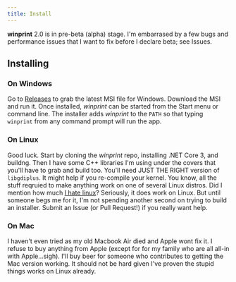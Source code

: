 ```yaml
---
title: Install
---
```

**winprint** 2.0 is in pre-beta (alpha) stage. I'm embarrased by a few bugs and performance issues that I want to fix before I declare beta; see Issues.

## Installing

### On Windows

Go to [Releases](https://github.com/tig/winprint/releases) to grab the latest MSI file for Windows. Download the MSI and run it. Once installed, *winprint* can be started from the Start menu or command line. The installer adds *winprint* to the `PATH` so that typing `winprint` from any command prompt will run the app.

### On Linux

 Good luck. Start by cloning the *winprint* repo, installing .NET Core 3, and buildng. Then I have some C++ libraries I'm using under the covers that you'll have to grab and build too. You'll need JUST THE RIGHT version of `libgdiplus`. It might help if you re-compile your kernel. You know, all the stuff reqruied to make anything work on one of several Linux distros. Did I mention how much [I hate linux](https://ceklog.kindel.com/2011/10/21/i-sincerely-tried-but-i-still-hate-linux/)? Seriously, it does work on Linux. But until someone begs me for it, I'm not spending another second on trying to build an installer. Submit an Issue (or Pull Request!) if you really want help.

### On Mac

I haven't even tried as my old Macbook Air died and Apple wont fix it. I refuse to buy anything from Apple (except for for my family who are all all-in with Apple...sigh). I'll buy beer for someone who contributes to getting the Mac version working. It should not be hard given I've proven the stupid things works on Linux already.